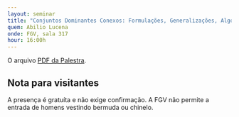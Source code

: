 ```yaml
---
layout: seminar
title: "Conjuntos Dominantes Conexos: Formulações, Generalizações, Algoritmos de Solução e Aplicações" 
quem: Abilio Lucena
onde: FGV, sala 317
hour: 16:00h
---
```


O arquivo
[PDF da Palestra](https://docs.google.com/viewer?a=v&pid=gmail&attid=0.2&thid=1337eeb330dd173f&mt=application/pdf&url=https://mail.google.com/mail/?ui%3D2%26ik%3D6adfcc2a16%26view%3Datt%26th%3D1337eeb330dd173f%26attid%3D0.2%26disp%3Dsafe%26realattid%3Df_gps8k4n22%26zw&sig=AHIEtbSzR9UqAA2WrkT1NxQi1boNxyMqPA).

## Nota para visitantes

A presença é gratuíta e não exige confirmação. A FGV não permite a
entrada de homens vestindo bermuda ou chinelo.

